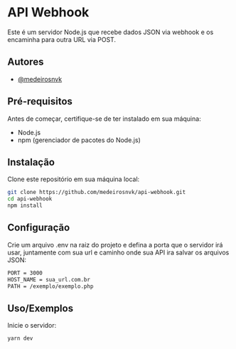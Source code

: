 # API Webhook

Este é um servidor Node.js que recebe dados JSON via webhook e os encaminha para outra URL via POST.

## Autores

- [@medeirosnvk](https://www.github.com/medeirosnvk)

## Pré-requisitos

Antes de começar, certifique-se de ter instalado em sua máquina:

- Node.js
- npm (gerenciador de pacotes do Node.js)

## Instalação

Clone este repositório em sua máquina local:

```bash
git clone https://github.com/medeirosnvk/api-webhook.git
cd api-webhook
npm install
```

## Configuração

Crie um arquivo .env na raiz do projeto e defina a porta que o servidor irá usar, juntamente com sua url e caminho onde sua API ira salvar os arquivos JSON:

```bash
PORT = 3000
HOST_NAME = sua_url.com.br
PATH = /exemplo/exemplo.php
```

## Uso/Exemplos

Inicie o servidor:

```javascript
yarn dev
```
